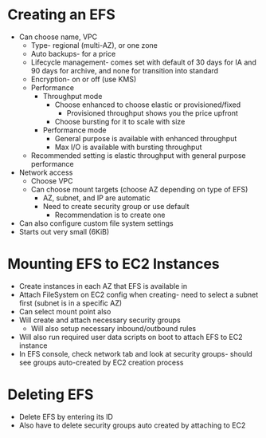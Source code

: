 # Creating an EFS
- Can choose name, VPC
	- Type- regional (multi-AZ), or one zone
	- Auto backups- for a price
	- Lifecycle management- comes set with default of 30 days for IA and 90 days for archive, and none for transition into standard
	- Encryption- on or off (use KMS)
	- Performance
		- Throughput mode
			- Choose enhanced to choose elastic or provisioned/fixed
				- Provisioned throughput shows you the price upfront
			- Choose bursting for it to scale with size
		- Performance mode
			- General purpose is available with enhanced throughput
			- Max I/O is available with bursting throughput
	- Recommended setting is elastic throughput with general purpose performance
- Network access
	- Choose VPC
	- Can choose mount targets (choose AZ depending on type of EFS)
		- AZ, subnet, and IP are automatic
		- Need to create security group or use default
			- Recommendation is to create one
- Can also configure custom file system settings
- Starts out very small (6KiB)

# Mounting EFS to EC2 Instances
- Create instances in each AZ that EFS is available in
- Attach FileSystem on EC2 config when creating- need to select a subnet first (subnet is in a specific AZ)
- Can select mount point also
- Will create and attach necessary security groups
	- Will also setup necessary inbound/outbound rules
- Will also run required user data scripts on boot to attach EFS to EC2 instance
- In EFS console, check network tab and look at security groups- should see groups auto-created by EC2 creation process

# Deleting EFS
- Delete EFS by entering its ID
- Also have to delete security groups auto created by attaching to EC2